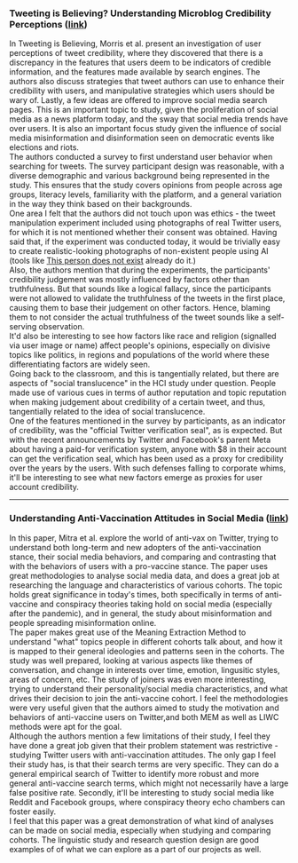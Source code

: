 ### Tweeting is Believing? Understanding Microblog Credibility Perceptions ([link](https://dl.acm.org/doi/pdf/10.1145/2145204.2145274))

In Tweeting is Believing, Morris et al. present an investigation of user perceptions of tweet credibility, where they discovered that there is a discrepancy in the features that users deem to be indicators of credible information, and the features made available by search engines. The authors also discuss strategies that tweet authors can use to enhance their credibility with users, and manipulative strategies which users should be wary of. Lastly, a few ideas are offered to improve social media search pages. This is an important topic to study, given the proliferation of social media as a news platform today, and the sway that social media trends have over users. It is also an important focus study given the influence of social media misinformation and disinformation seen on democratic events like elections and riots.  
The authors conducted a survey to first understand user behavior when searching for tweets. The survey participant design was reasonable, with a diverse demographic and various background being represented in the study. This ensures that the study covers opinions from people across age groups, literacy levels, familiarity with the platform, and a general variation in the way they think based on their backgrounds.  
One area I felt that the authors did not touch upon was ethics - the tweet manipulation experiment included using photographs of real Twitter users, for which it is not mentioned whether their consent was obtained. Having said that, if the experiment was conducted today, it would be trivially easy to create realistic-looking photographs of non-existent people using AI (tools like [This person does not exist](https://this-person-does-not-exist.com/en) already do it.)  
Also, the authors mention that during the experiments, the participants' credibility judgement was mostly influenced by factors other than truthfulness. But that sounds like a logical fallacy, since the participants were not allowed to validate the truthfulness of the tweets in the first place, causing them to base their judgement on other factors. Hence, blaming them to not consider the actual truthfulness of the tweet sounds like a self-serving observation.  
It'd also be interesting to see how factors like race and religion (signalled via user image or name) affect people's opinions, especially on divisive topics like politics, in regions and populations of the world where these differentiating factors are widely seen.  
Going back to the classroom, and this is tangentially related, but there are aspects of "social translucence" in the HCI study under question. People made use of various cues in terms of author reputation and topic reputation when making judgement about credibility of a certain tweet, and thus, tangentially related to the idea of social translucence.  
One of the features mentioned in the survey by participants, as an indicator of credibility, was the "official Twitter verification seal", as is expected. But with the recent announcements by Twitter and Facebook's parent Meta about having a paid-for verification system, anyone with $8 in their account can get the verification seal, which has been used as a proxy for credibility over the years by the users. With such defenses falling to corporate whims, it'll be interesting to see what new factors emerge as proxies for user account credibility.  

---

### Understanding Anti-Vaccination Attitudes in Social Media ([link](https://people.cs.vt.edu/tmitra/public/papers/Anti-Vax-attitudes-twitter.pdf))

In this paper, Mitra et al. explore the world of anti-vax on Twitter, trying to understand both long-term and new adopters of the anti-vaccination stance, their social media behaviors, and comparing and contrasting that with the behaviors of users with a pro-vaccine stance. The paper uses great methodologies to analyse social media data, and does a great job at researching the language and characteristics of various cohorts. The topic holds great significance in today's times, both specifically in terms of anti-vaccine and conspiracy theories taking hold on social media (especially after the pandemic), and in general, the study about misinformation and people spreading misinformation online.  
The paper makes great use of the Meaning Extraction Method to understand "what" topics people in different cohorts talk about, and how it is mapped to their general ideologies and patterns seen in the cohorts. The study was well prepared, looking at various aspects like themes of conversation, and change in interests over time, emotion, lingusitic styles, areas of concern, etc. The study of joiners was even more interesting, trying to understand their personality/social media characteristics, and what drives their decision to join the anti-vaccine cohort. I feel the methodologies were very useful given that the authors aimed to study the motivation and behaviors of anti-vaccine users on Twitter,and both MEM as well as LIWC methods were apt for the goal.  
Although the authors mention a few limitations of their study, I feel they have done a great job given that their problem statement was restrictive - studying Twitter users with anti-vaccination attitudes. The only gap I feel their study has, is that their search terms are very specific. They can do a general empirical search of Twitter to identify more robust and more general anti-vaccine search terms, which might not necessarily have a large false positive rate. Secondly, it'll be interesting to study social media like Reddit and Facebook groups, where conspiracy theory echo chambers can foster easily.  
I feel that this paper was a great demonstration of what kind of analyses can be made on social media, especially when studying and comparing cohorts. The linguistic study and research question design are good examples of of what we can explore as a part of our projects as well.  